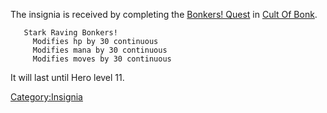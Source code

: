 The insignia is received by completing the [Bonkers!
Quest](Bonkers!_Quest "wikilink") in [Cult Of
Bonk](:Category:Cult_Of_Bonk.md "wikilink").

`   Stark Raving Bonkers!`  
`     Modifies hp by 30 continuous`  
`     Modifies mana by 30 continuous`  
`     Modifies moves by 30 continuous`

It will last until Hero level 11.

[Category:Insignia](Category:Insignia "wikilink")
